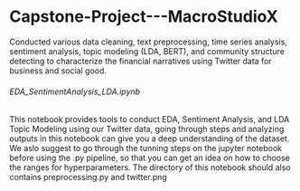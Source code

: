 # Capstone-Project---MacroStudioX

Conducted various data cleaning, text preprocessing, time series analysis, sentiment analysis, topic modeling (LDA, BERT), and community structure detecting to characterize the financial narratives using Twitter data for business and social good.

###### EDA_SentimentAnalysis_LDA.ipynb

  This notebook provides tools to conduct EDA, Sentiment Analysis, and LDA Topic Modeling using our Twitter data, going through steps and analyzing outputs in this notebook can give you a deep understanding of the dataset. We aslo suggest to go through the tunning steps on the jupyter notebook before using the .py pipeline, so that you can get an idea on how to choose the ranges for hyperparameters. The directory of this notebook should also contains preprocessing.py and twitter.png
